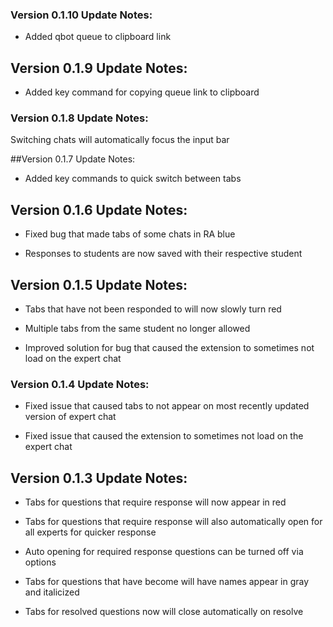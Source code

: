 ### Version 0.1.10 Update Notes:

- Added qbot queue to clipboard link

## Version 0.1.9 Update Notes:

- Added key command for copying queue link to clipboard

### Version 0.1.8 Update Notes:

Switching chats will automatically focus the input bar

##Version 0.1.7 Update Notes:

 - Added key commands to quick switch between tabs

## Version 0.1.6 Update Notes:

- Fixed bug that made tabs of some chats in RA blue

- Responses to students are now saved with their respective student

## Version 0.1.5 Update Notes:

- Tabs that have not been responded to will now slowly turn red

- Multiple tabs from the same student no longer allowed

- Improved solution for bug that caused the extension to sometimes not load on the expert chat 

### Version 0.1.4 Update Notes:

- Fixed issue that caused tabs to not appear on most recently updated version of expert chat

- Fixed issue that caused the extension to sometimes not load on the expert chat 

## Version 0.1.3 Update Notes:

- Tabs for questions that require response will now appear in red

- Tabs for questions that require response will also automatically open for all experts for quicker response

- Auto opening for required response questions can be turned off via options

- Tabs for questions that have become will have names appear in gray and italicized

- Tabs for resolved questions now will close automatically on resolve 
